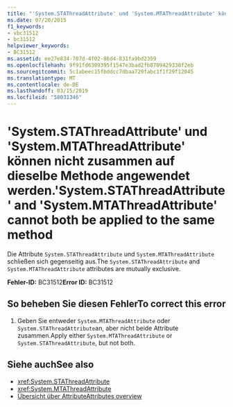 ```yaml
---
title: "'System.STAThreadAttribute' und 'System.MTAThreadAttribute' können nicht zusammen auf dieselbe Methode angewendet werden."
ms.date: 07/20/2015
f1_keywords:
- vbc31512
- bc31512
helpviewer_keywords:
- BC31512
ms.assetid: ee27e834-707d-4f02-86d4-831fa9bd2359
ms.openlocfilehash: 9f91fd6309395f1547e3bad2fb8709429338f2eb
ms.sourcegitcommit: 5c1abeec15fbddcc7dbaa729fabc1f1f29f12045
ms.translationtype: MT
ms.contentlocale: de-DE
ms.lasthandoff: 03/15/2019
ms.locfileid: "58031346"
---
```

# <a name="systemstathreadattribute-and-systemmtathreadattribute-cannot-both-be-applied-to-the-same-method"></a><span data-ttu-id="39bb3-102">'System.STAThreadAttribute' und 'System.MTAThreadAttribute' können nicht zusammen auf dieselbe Methode angewendet werden.</span><span class="sxs-lookup"><span data-stu-id="39bb3-102">'System.STAThreadAttribute' and 'System.MTAThreadAttribute' cannot both be applied to the same method</span></span>
<span data-ttu-id="39bb3-103">Die Attribute `System.STAThreadAttribute` und `System.MTAThreadAttribute` schließen sich gegenseitig aus.</span><span class="sxs-lookup"><span data-stu-id="39bb3-103">The `System.STAThreadAttribute` and `System.MTAThreadAttribute` attributes are mutually exclusive.</span></span>  
  
 <span data-ttu-id="39bb3-104">**Fehler-ID:** BC31512</span><span class="sxs-lookup"><span data-stu-id="39bb3-104">**Error ID:** BC31512</span></span>  
  
## <a name="to-correct-this-error"></a><span data-ttu-id="39bb3-105">So beheben Sie diesen Fehler</span><span class="sxs-lookup"><span data-stu-id="39bb3-105">To correct this error</span></span>  
  
1.  <span data-ttu-id="39bb3-106">Geben Sie entweder `System.MTAThreadAttribute` oder `System.STAThreadAttribute`an, aber nicht beide Attribute zusammen.</span><span class="sxs-lookup"><span data-stu-id="39bb3-106">Apply either `System.MTAThreadAttribute` or `System.STAThreadAttribute`, but not both.</span></span>  
  
## <a name="see-also"></a><span data-ttu-id="39bb3-107">Siehe auch</span><span class="sxs-lookup"><span data-stu-id="39bb3-107">See also</span></span>

- <xref:System.STAThreadAttribute>
- <xref:System.MTAThreadAttribute>
- [<span data-ttu-id="39bb3-108">Übersicht über Attribute</span><span class="sxs-lookup"><span data-stu-id="39bb3-108">Attributes overview</span></span>](~/docs/visual-basic/programming-guide/concepts/attributes/index.md)
